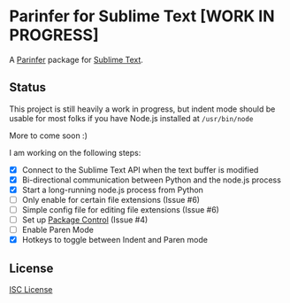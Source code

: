 # Parinfer for Sublime Text [WORK IN PROGRESS]

A [Parinfer] package for [Sublime Text].

## Status

This project is still heavily a work in progress, but indent mode should be
usable for most folks if you have Node.js installed at `/usr/bin/node`

More to come soon :)

I am working on the following steps:

* [x] Connect to the Sublime Text API when the text buffer is modified
* [x] Bi-directional communication between Python and the node.js process
* [x] Start a long-running node.js process from Python
* [ ] Only enable for certain file extensions (Issue #6)
* [ ] Simple config file for editing file extensions (Issue #6)
* [ ] Set up [Package Control] (Issue #4)
* [ ] Enable Paren Mode
* [x] Hotkeys to toggle between Indent and Paren mode

## License

[ISC License]

[Parinfer]:http://shaunlebron.github.io/parinfer/
[Sublime Text]:http://www.sublimetext.com/
[Package Control]:https://packagecontrol.io/
[ISC License]:LICENSE.md
